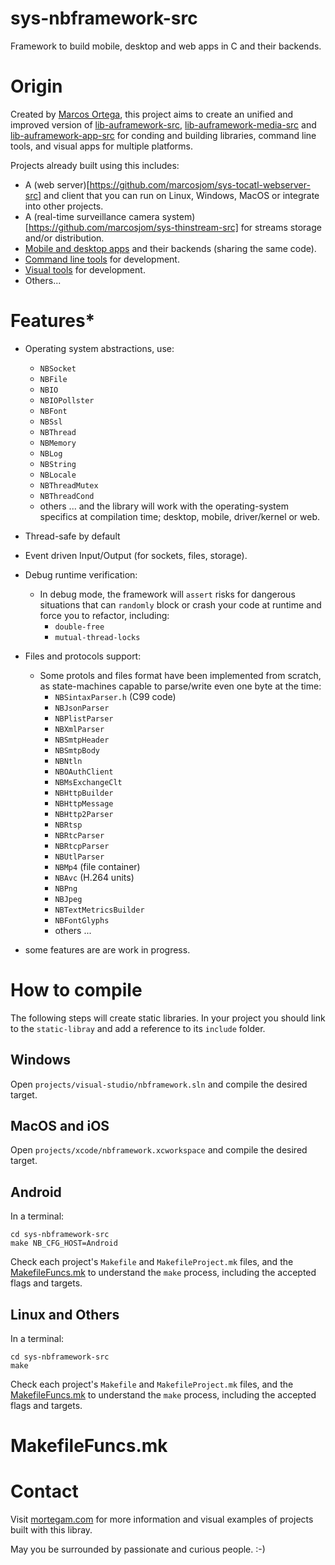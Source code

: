 # sys-nbframework-src

Framework to build mobile, desktop and web apps in C and their backends.

# Origin

Created by [Marcos Ortega](https://mortegam.com/), this project aims to create an unified and improved version of [lib-auframework-src](https://github.com/marcosjom/lib-auframework-src), [lib-auframework-media-src](https://github.com/marcosjom/lib-auframework-media-src) and [lib-auframework-app-src](https://github.com/marcosjom/lib-auframework-app-src) for conding and building libraries, command line tools, and visual apps for multiple platforms.

Projects already built using this includes:

- A (web server)[https://github.com/marcosjom/sys-tocatl-webserver-src] and client that you can run on Linux, Windows, MacOS or integrate into other projects.
- A (real-time surveillance camera system)[https://github.com/marcosjom/sys-thinstream-src] for streams storage and/or distribution.
- [Mobile and desktop apps](https://mortegam.com/) and their backends (sharing the same code).
- [Command line tools](https://github.com/marcosjom/sys-devtools-src) for development.
- [Visual tools](https://github.com/marcosjom/sys-noteu-src) for development.
- Others...

# Features*

- Operating system abstractions, use:
  - `NBSocket`
  - `NBFile`
  - `NBIO`
  - `NBIOPollster`
  - `NBFont`
  - `NBSsl`
  - `NBThread`
  - `NBMemory`
  - `NBLog`
  - `NBString`
  - `NBLocale`
  - `NBThreadMutex`
  - `NBThreadCond`
  - others ... and the library will work with the operating-system specifics at compilation time; desktop, mobile, driver/kernel or web.

- Thread-safe by default

- Event driven Input/Output (for sockets, files, storage). 

- Debug runtime verification:
  - In debug mode, the framework will `assert` risks for dangerous situations that can `randomly` block or crash your code at runtime and force you to refactor, including:
    - `double-free`
    - `mutual-thread-locks`

- Files and protocols support:
  - Some protols and files format have been implemented from scratch, as state-machines capable to parse/write even one byte at the time:
    - `NBSintaxParser.h` (C99 code)
    - `NBJsonParser`
    - `NBPlistParser`
    - `NBXmlParser`
    - `NBSmtpHeader`
    - `NBSmtpBody`
    - `NBNtln`
    - `NBOAuthClient`
    - `NBMsExchangeClt`
    - `NBHttpBuilder`
    - `NBHttpMessage`
    - `NBHttp2Parser`
    - `NBRtsp`
    - `NBRtcParser`
    - `NBRtcpParser`
    - `NBUtlParser`
    - `NBMp4` (file container)
    - `NBAvc` (H.264 units)
    - `NBPng`
    - `NBJpeg`
    - `NBTextMetricsBuilder`
    - `NBFontGlyphs`
    - others ...

* some features are are work in progress.

# How to compile

The following steps will create static libraries. In your project you should link to the `static-libray` and add a reference to its `include` folder.

## Windows

Open `projects/visual-studio/nbframework.sln` and compile the desired target.

## MacOS and iOS

Open `projects/xcode/nbframework.xcworkspace` and compile the desired target.

## Android

In a terminal:

```
cd sys-nbframework-src
make NB_CFG_HOST=Android
```

Check each project's `Makefile` and `MakefileProject.mk` files, and the [MakefileFuncs.mk](https://github.com/marcosjom/sys-nbframework-src/blob/main/MakefileFuncs.mk) to understand the `make` process, including the accepted flags and targets. 

## Linux and Others

In a terminal:

```
cd sys-nbframework-src
make
```

Check each project's `Makefile` and `MakefileProject.mk` files, and the [MakefileFuncs.mk](https://github.com/marcosjom/sys-nbframework-src/blob/main/MakefileFuncs.mk) to understand the `make` process, including the accepted flags and targets.

# MakefileFuncs.mk


# Contact

Visit [mortegam.com](https://mortegam.com/) for more information and visual examples of projects built with this libray.

May you be surrounded by passionate and curious people. :-)
